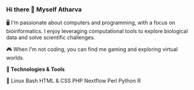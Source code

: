 ### Hi there 👋 Myself Atharva

🖥️ I'm passionate about computers and programming, with a focus on bioinformatics. I enjoy leveraging computational tools to explore biological data and solve scientific challenges.

🎮 When I'm not coding, you can find me gaming and exploring virtual worlds.

**🔧 Technologies & Tools**

🐧 Linux 
Bash
HTML & CSS
PHP
Nextflow
Perl
Python
R
